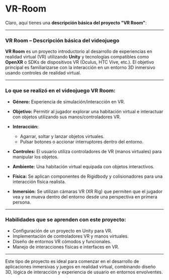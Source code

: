 # VR-Room
Claro, aquí tienes una **descripción básica del proyecto "VR Room"**:

---

### **VR Room – Descripción básica del videojuego**

**VR Room** es un proyecto introductorio al desarrollo de experiencias en realidad virtual (VR) utilizando **Unity** y tecnologías compatibles como **OpenXR** o SDKs de dispositivos VR (Oculus, HTC Vive, etc.). El objetivo principal es familiarizarse con la interacción en un entorno 3D inmersivo usando controles de realidad virtual.

---

### **Lo que se realizó en el videojuego VR Room:**

* **Género:** Experiencia de simulación/interacción en VR.
* **Objetivo:** Permitir al jugador explorar una habitación virtual e interactuar con objetos utilizando sus manos/controladores VR.
* **Interacción:**

  * Agarrar, soltar y lanzar objetos virtuales.
  * Pulsar botones o accionar interruptores dentro del entorno.
* **Controles:** El usuario utiliza controladores de VR (manos virtuales) para manipular los objetos.
* **Ambiente:** Una habitación virtual equipada con objetos interactivos.
* **Física:** Se aplican componentes de Rigidbody y colisionadores para una interacción física realista.
* **Inmersión:** Se utilizan cámaras VR (XR Rig) que permiten que el jugador vea y se mueva dentro del entorno desde una perspectiva en primera persona.

---

### **Habilidades que se aprenden con este proyecto:**

* Configuración de un proyecto en Unity para VR.
* Implementación de controladores VR y manos virtuales.
* Diseño de entornos VR cómodos y funcionales.
* Manejo de interacciones físicas e interfaces en VR.

---

Este tipo de proyecto es ideal para comenzar en el desarrollo de aplicaciones inmersivas y juegos en realidad virtual, combinando diseño 3D, lógica de interacción y experiencia de usuario en entornos envolventes.

